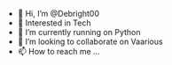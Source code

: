 - 👋 Hi, I’m @Debright00
- 👀 Interested in Tech
- 🌱 I’m currently running on Python
- 💞️ I’m looking to collaborate on Vaarious
- 📫 How to reach me ...

<!---
Debright00/Debright00 is a ✨ special ✨ repository because its `README.md` (this file) appears on your GitHub profile.
You can click the Preview link to take a look at your changes.
--->
